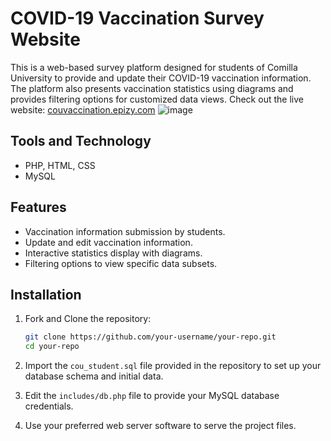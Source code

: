# COVID-19 Vaccination Survey Website

This is a web-based survey platform designed for students of Comilla University to provide and update their COVID-19 vaccination information. The platform also presents vaccination statistics using diagrams and provides filtering options for customized data views.
Check out the live website: [couvaccination.epizy.com](http://couvaccination.epizy.com)
![image](https://github.com/im-nayeem/CoU-vaccination-info/assets/77660934/b9ec9d0c-ed73-4424-a597-f5f8356d161a)
## Tools and Technology
- PHP, HTML, CSS
- MySQL

## Features
- Vaccination information submission by students.
- Update and edit vaccination information.
- Interactive statistics display with diagrams.
- Filtering options to view specific data subsets.

## Installation

1. Fork and Clone the repository:
      ```bash
      git clone https://github.com/your-username/your-repo.git
      cd your-repo
      ```
2. Import the `cou_student.sql` file provided in the repository to set up your database schema and initial data.

3. Edit the `includes/db.php` file to provide your MySQL database credentials.

4. Use your preferred web server software to serve the project files.





